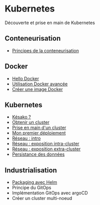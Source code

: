 # Kubernetes

Découverte et prise en main de Kubernetes

## Conteneurisation

- [Principes de la conteneurisation](conteneurisation/principes)

## Docker

- [Hello Docker](docker/hello)
- [Utilisation Docker avancée](docker/avance)
- [Créer une image Docker](docker/creer-image)

## Kubernetes

- [Késako ?](kubernetes/kesako/)
- [Obtenir un cluster](kubernetes/obtenir-un-cluster/)
- [Prise en main d'un cluster](kubernetes/prise-en-main/)
- [Mon premier déploiement](kubernetes/premier-deploiement)
- [Réseau : intro](kubernetes/reseau-intro)
- [Réseau : exposition intra-cluster](kubernetes/reseau-intra-cluster)
- [Réseau : exposition extra-cluster](kubernetes/reseau-extra-cluster)
- [Persistance des données](kubernetes/persistance/)

## Industrialisation

- [Packaging avec Helm](kubernetes/helm/)
- Principe du GitOps
- Implémentation GitOps avec argoCD
- Créer un cluster multi-noeud